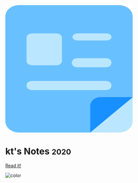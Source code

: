 <!-- _coverpage.md -->
![logo](_media/logo.svg) 

# kt's Notes <small>2020</small>



[Read it!](#笔记记录)

<!-- 背景色 -->
![color](#f3fff6)